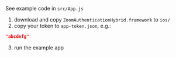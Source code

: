 
See example code in `src/App.js`

1. download and copy `ZoomAuthenticationHybrid.framework` to `ios/`
2. copy your token to `app-token.json`, e.g.:
```json
"abcdefg"
```
3. run the example app
